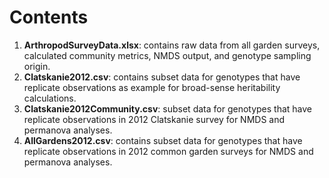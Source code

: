 # Contents
1. **ArthropodSurveyData.xlsx**: contains raw data from all garden surveys, calculated community metrics, NMDS output, and genotype sampling origin.
2. **Clatskanie2012.csv**: contains subset data for genotypes that have replicate observations as example for broad-sense heritability calculations.
3. **Clatskanie2012Community.csv**: subset data for genotypes that have replicate observations in 2012 Clatskanie survey for NMDS and permanova analyses.
4. **AllGardens2012.csv**: contains subset data for genotypes that have replicate observations in 2012 common garden surveys for NMDS and permanova analyses.
